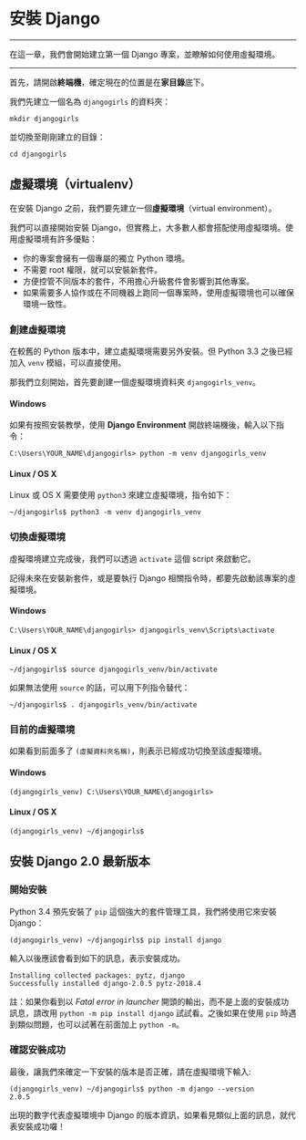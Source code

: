 # 安裝 Django

---

在這一章，我們會開始建立第一個 Django 專案，並瞭解如何使用虛擬環境。

---

首先，請開啟**終端機**，確定現在的位置是在**家目錄**底下。

我們先建立一個名為 `djangogirls` 的資料夾：

```
mkdir djangogirls
```

並切換至剛剛建立的目錄：

```
cd djangogirls
```

## 虛擬環境（virtualenv）

在安裝 Django 之前，我們要先建立一個**虛擬環境**（virtual environment）。

我們可以直接開始安裝 Django，但實務上，大多數人都會搭配使用虛擬環境。使用虛擬環境有許多優點：

- 你的專案會擁有一個專屬的獨立 Python 環境。
- 不需要 root 權限，就可以安裝新套件。
- 方便控管不同版本的套件，不用擔心升級套件會影響到其他專案。
- 如果需要多人協作或在不同機器上跑同一個專案時，使用虛擬環境也可以確保環境一致性。

### 創建虛擬環境

在較舊的 Python 版本中，建立處擬環境需要另外安裝。但 Python 3.3 之後已經加入 `venv` 模組，可以直接使用。

那我們立刻開始，首先要創建一個虛擬環境資料夾 `djangogirls_venv`。

#### Windows

如果有按照安裝教學，使用 **Django Environment** 開啟終端機後，輸入以下指令：

    C:\Users\YOUR_NAME\djangogirls> python -m venv djangogirls_venv

#### Linux / OS X

Linux 或 OS X 需要使用 `python3` 來建立虛擬環境，指令如下：

```
~/djangogirls$ python3 -m venv djangogirls_venv
```

### 切換虛擬環境
虛擬環境建立完成後，我們可以透過 `activate` 這個 script 來啟動它。

記得未來在安裝新套件，或是要執行 Django 相關指令時，都要先啟動該專案的虛擬環境。

#### Windows

    C:\Users\YOUR_NAME\djangogirls> djangogirls_venv\Scripts\activate

#### Linux / OS X

    ~/djangogirls$ source djangogirls_venv/bin/activate

如果無法使用 `source` 的話，可以用下列指令替代：

    ~/djangogirls$ . djangogirls_venv/bin/activate


### 目前的虛擬環境

如果看到前面多了 `(虛擬資料夾名稱)`，則表示已經成功切換至該虛擬環境。

#### Windows

    (djangogirls_venv) C:\Users\YOUR_NAME\djangogirls>

#### Linux / OS X

    (djangogirls_venv) ~/djangogirls$


## 安裝 Django 2.0 最新版本

### 開始安裝

Python 3.4 預先安裝了 `pip` 這個強大的套件管理工具，我們將使用它來安裝 Django：

```
(djangogirls_venv) ~/djangogirls$ pip install django
```

輸入以後應該會看到如下的訊息，表示安裝成功。

```
Installing collected packages: pytz, django
Successfully installed django-2.0.5 pytz-2018.4
```

註：如果你看到以 *Fatal error in launcher* 開頭的輸出，而不是上面的安裝成功訊息，請改用 `python -m pip install django` 試試看。之後如果在使用 `pip` 時遇到類似問題，也可以試著在前面加上 `python -m`。


### 確認安裝成功

最後，讓我們來確定一下安裝的版本是否正確，請在虛擬環境下輸入:

```
(djangogirls_venv) ~/djangogirls$ python -m django --version
2.0.5
```

出現的數字代表虛擬環境中 Django 的版本資訊，如果看見類似上面的訊息，就代表安裝成功囉！
